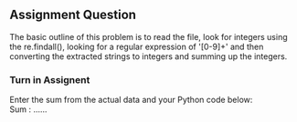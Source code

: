 ## Assignment Question
The basic outline of this problem is to read the file, look for integers using the re.findall(), looking for a regular expression of '[0-9]+' and then converting the extracted strings to integers and summing up the integers.

### Turn in Assignent
Enter the sum from the actual data and your Python code below:  
Sum : ......